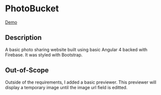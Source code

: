# PhotoBucket
[Demo](https://lamd-photo-bucket.firebaseapp.com)

## Description
A basic photo sharing website built using basic Angular 4 backed with Firebase. It was styled with Bootstrap.

## Out-of-Scope
Outside of the requirements, I added a basic previewer. This previewer will display a temporary image until the image url field is editted. 